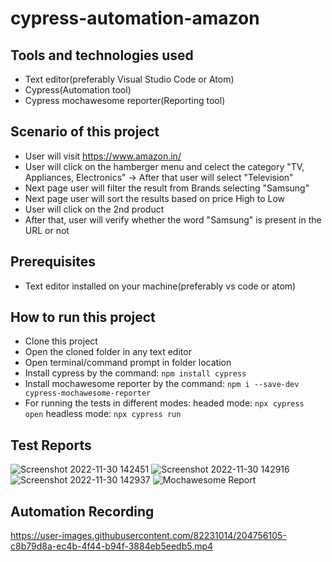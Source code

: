 # cypress-automation-amazon

## Tools and technologies used
- Text editor(preferably Visual Studio Code or Atom)
- Cypress(Automation tool)
- Cypress mochawesome reporter(Reporting tool)

## Scenario of this project
- User will visit https://www.amazon.in/
- User will click on the hamberger menu and celect the category "TV, Appliances, Electronics" -> After that user will select "Television"
- Next page user will filter the result from Brands selecting "Samsung"
- Next page user will sort the results based on price High to Low
- User will click on the 2nd product
- After that, user will verify whether the word "Samsung" is present in the URL or not

## Prerequisites
- Text editor installed on your machine(preferably vs code or atom)

## How to run this project
- Clone this project
- Open the cloned folder in any text editor
- Open terminal/command prompt in folder location
- Install cypress by the command: ```npm install cypress```
- Install mochawesome reporter by the command: ```npm i --save-dev cypress-mochawesome-reporter```
- For running the tests in different modes:
  headed mode:  ```npx cypress open```
  headless mode:  ```npx cypress run```
  
## Test Reports
![Screenshot 2022-11-30 142451](https://user-images.githubusercontent.com/82231014/204755361-0dd1b6f6-525b-454b-a204-e6e5b8529b90.png)
![Screenshot 2022-11-30 142916](https://user-images.githubusercontent.com/82231014/204755397-5c97346b-fa5e-4c06-81c9-6ffa799eb24e.png)
![Screenshot 2022-11-30 142937](https://user-images.githubusercontent.com/82231014/204755430-04fd4b7e-3820-4113-a27f-98488091176d.png)
![Mochawesome Report](https://user-images.githubusercontent.com/82231014/204755476-cf64f529-b41b-45a6-849c-4ec3c67fb97e.png)

## Automation Recording
https://user-images.githubusercontent.com/82231014/204756105-c8b79d8a-ec4b-4f44-b94f-3884eb5eedb5.mp4



